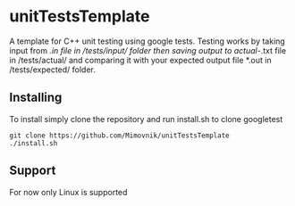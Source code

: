 # unitTestsTemplate
A template for C++ unit testing using google tests.
Testing works by taking input from *.in file in /tests/input/ folder
then saving output to actual-*.txt file in /tests/actual/
and comparing it with your expected output file *.out in /tests/expected/ folder.
## Installing
To install simply clone the repository and run install.sh to clone googletest
```
git clone https://github.com/Mimovnik/unitTestsTemplate
./install.sh
```
## Support
For now only Linux is supported

